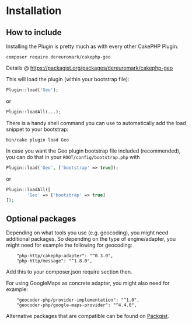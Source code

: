 # Installation

## How to include
Installing the Plugin is pretty much as with every other CakePHP Plugin.

```
composer require dereuromark/cakephp-geo
```
Details @ https://packagist.org/packages/dereuromark/cakephp-geo


This will load the plugin (within your bootstrap file):
```php
Plugin::load('Geo');
```
or
```php
Plugin::loadAll(...);
```
There is a handy shell command you can use to automatically add the load snippet to your bootstrap:
```
bin/cake plugin load Geo
```

In case you want the Geo plugin bootstrap file included (recommended), you can do that in your `ROOT/config/bootstrap.php` with

```php
Plugin::load('Geo', ['bootstrap' => true]);
```

or

```php
Plugin::loadAll([
        'Geo' => ['bootstrap' => true]
]);
```

## Optional packages

Depending on what tools you use (e.g. geocoding), you might need additional packages.
So depending on the type of engine/adapter, you might need for example the following for geocoding:

        "php-http/cakephp-adapter": "^0.3.0",
        "php-http/message": "^1.8.0",
        
Add this to your composer.json require section then.

For using GoogleMaps as concrete adapter, you might also need for example:

        "geocoder-php/provider-implementation": "^1.0",
        "geocoder-php/google-maps-provider": "^4.4.0",

Alternative packages that are compatible can be found on [Packgist](https://packagist.org/providers/geocoder-php/provider-implementation).
